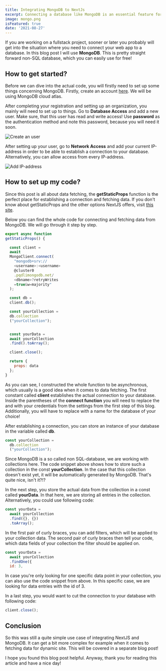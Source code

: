 ```yaml
---
title: Integrating MongoDB to NextJs
excerpt: Connecting a database like MongoDB is an essential feature for many web apps. NextJS makes it pretty easy to do it!
image: mongo.png
isFeatured: true
date: '2021-08-27'
---
```

If you are working on a fullstack project, sooner or later you probably will get into the situation where you need to connect your web app to a database. In this blog post I will use **MongoDB**. This is pretty straight forward non-SQL database, which you can easily use for free!

## How to get started?
Before we can dive into the actual code, you will firstly need to set up some things concerning MongoDB. Firstly, create an account [here](https://www.mongodb.com/de-de/cloud/atlas). We will be using MongoDB cloud atlas.

After completing your registration and setting up an organization, you mainly will need to set up to things. Go to **Database Access** and add a new user. Make sure, that this user has read and write access! Use **password** as the authentication method and note this password, because you will need it soon. 

![Create an user](user.png)


After setting up your user, go to **Network Access** and add your current IP-address in order to be able to establish a connection to your database. Alternatively, you can allow access from every IP-address.

![Add IP-address](network.png)


## How to set up my code?
Since this post is all about data fetching, the **getStaticProps** function is the perfect place for establishing a connection and fetching data. If you don't know about getStaticProps and the other options NextJS offers, visit [this site](https://nextjs.org/docs/basic-features/data-fetching).

Below you can find the whole code for connecting and fetching data from MongoDB. We will go through it step by step.


```js
export async function 
getStaticProps() {

  const client = 
  await 
  MongoClient.connect(
    "mongodb+srv://
    <username>:<username>
    @cluster0
    .pqdlimongodb.net/
    <dbname>?retryWrites
    =true&w=majority"
  );

  const db = 
  client.db();

  const yourCollection = 
  db.collection
  ("yourCollection");


  const yourData = 
  await yourCollection
  .find().toArray();

  client.close();

  return {
    props: data
  };
}
```

As you can see, I constructed the whole function to be asynchronous, which usually is a good idea when it comes to data fetching. The first constant called **client** establishes the actual connection to your database. Inside the parentheses of the **connect function** you will need to replace the <username> and <password> with your credentials from the settings from the first step of this blog. Additionally, you will have to replace <dbname> with a name for the database of your choice!

After establishing a connection, you can store an instance of your database in the variable called **db**. 

```js
const yourCollection = 
  db.collection
  ("yourCollection");
```

Since MongoDB is a so called non SQL-database, we are working with collections here. The code snippet above shows how to store such a collection in the const **yourCollection**. In the case that this collection doesn't exist yet, it will be automatically generated by MongoDB. That's quite nice, isn't it?!?

In the next step, you store the actual data from the collection in a const called **yourData**. In that here, we are storing all entries in the collection. Alternatively, you could use following code:


```js
const yourData = 
  await yourCollection
  .find({}, {})
  .toArray();
```
In the first pair of curly braces, you can add filters, which will be applied to your collection data. The second pair of curly braces then tell your code, which data fields of your collection the filter should be applied on.

```js
const yourData = 
  await yourCollection
  .findOne({
  id: 3,
```
In case you're only looking for one specific data point in your collection, you can also use the code snippet from above. In this specific case, we are looking for data entries with the id of 3. 

In a last step, you would want to cut the connection to your database with following code: 

```js
client.close();
```

## Conclusion
So this was still a quite simple use case of integrating NextJS and MongoDB. It can get a bit more complex for example when it comes to fetching data for dynamic site. This will be covered in a separate blog post!

I hope you found this blog post helpful. Anyway, thank you for reading this article and have a nice day!